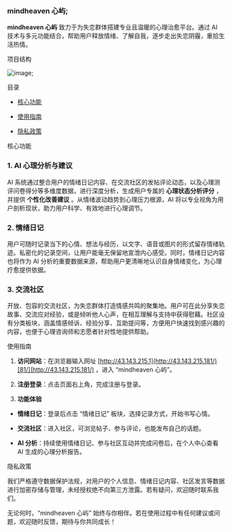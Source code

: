 ### mindheaven 心屿;



**mindheaven 心屿** 致力于为失恋群体搭建专业且温暖的心理治愈平台。通过 AI 技术与多元功能结合，帮助用户释放情绪、了解自我，逐步走出失恋阴霾，重拾生活热情。


项目结构


![image](https://github.com/user-attachments/assets/26436f39-fb04-4777-9933-f58beeb455c7);


目录





*   [核](#核心功能)[心功能](#核心功能)

*   [使用指](#使用指南)[南](#使用指南)

*   [隐](#隐私政策)[私政策](#隐私政策)



核心功能



### 1. AI 心理分析与建议&#xA;

AI 系统通过整合用户的情绪日记内容、在交流社区的发帖评论动态，以及心理测评问卷得分等多维度数据，进行深度分析，生成用户专属的 **心理状态分析评分** ，并提供 **个性化改善建议** 。从情绪波动趋势到心理压力根源，AI 将以专业视角为用户剖析现状，助力用户科学、有效地进行心理调节。


### 2. 情绪日记&#xA;

用户可随时记录当下的心情、想法与经历，以文字、语音或图片的形式留存情绪轨迹。私密化的记录空间，让用户能毫无保留地宣泄内心感受。同时，情绪日记内容也将作为 AI 分析的重要数据来源，帮助用户更清晰地认识自身情绪变化，为心理疗愈提供依据。


### 3. 交流社区&#xA;

开放、包容的交流社区，为失恋群体打造情感共鸣的聚集地。用户可在此分享失恋故事、交流应对经验，或是倾听他人心声，在相互理解与支持中获得慰藉。社区设有分类板块，涵盖情感倾诉、经验分享、互助提问等，方便用户快速找到感兴趣的内容，也便于心理咨询师和志愿者针对性地提供帮助。


使用指南





1.  **访问网站**：在浏览器输入网址 [http://43.143.215.1](http://43.143.215.181/)[81/](http://43.143.215.181/) ，进入 “mindheaven 心屿”。


2.  **注册登录**：点击页面右上角，完成注册与登录。


3.  **功能体验**

*   **情绪日记**：登录后点击 “情绪日记” 板块，选择记录方式，开始书写心情。


*   **交流社区**：进入社区，可浏览帖子、参与评论，也能发布自己的话题。


*   **AI 分析**：持续使用情绪日记、参与社区互动并完成问卷后，在个人中心查看 AI 生成的心理分析报告。


隐私政策



我们严格遵守数据保护法规，对用户的个人信息、情绪日记内容、社区发言等数据进行加密存储与管理，未经授权绝不向第三方泄露。若有疑问，欢迎随时联系我们。







无论何时，“mindheaven 心屿” 始终与你相伴。若在使用过程中有任何建议或问题，欢迎随时反馈，期待与你共同成长！


